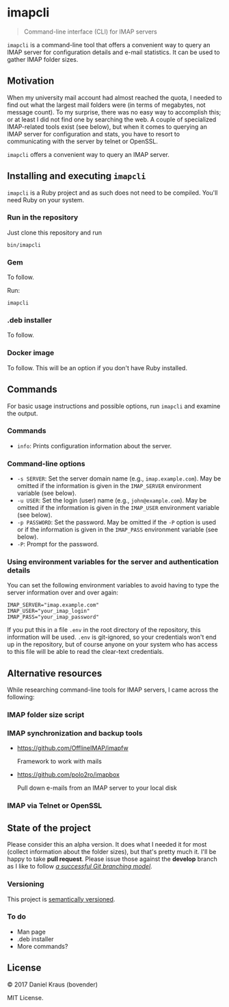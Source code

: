 imapcli
=======

> Command-line interface (CLI) for IMAP servers

`imapcli` is a command-line tool that offers a convenient way to query an IMAP
server for configuration details and e-mail statistics. It can be used to gather
IMAP folder sizes.


Motivation
----------

When my university mail account had almost reached the quota, I needed to find
out what the largest mail folders were (in terms of megabytes, not message count).
To my surprise, there was no easy way to accomplish this; or at least I did not
find one by searching the web. A couple of specialized IMAP-related tools exist
(see below), but when it comes to querying an IMAP server for configuration and
stats, you have to resort to communicating with the server by telnet or OpenSSL.

`imapcli` offers a convenient way to query an IMAP server.


Installing and executing `imapcli`
--------------------------------

`imapcli` is a Ruby project and as such does not need to be compiled. You'll
need Ruby on your system.

### Run in the repository

Just clone this repository and run

    bin/imapcli

### Gem

To follow.

Run:

    imapcli

### .deb installer

To follow.

### Docker image

To follow. This will be an option if you don't have Ruby installed.


Commands
--------

For basic usage instructions and possible options, run `imapcli` and examine
the output.

### Commands

*   `info`: Prints configuration information about the server.

### Command-line options

*   `-s SERVER`: Set the server domain name (e.g., `imap.example.com`). May be
    omitted if the information is given in the `IMAP_SERVER` environment variable
    (see below).
*   `-u USER`: Set the login (user) name (e.g., `john@example.com`). May be
    omitted if the information is given in the `IMAP_USER` environment variable
    (see below).
*   `-p PASSWORD`: Set the password. May be omitted if the `-P` option is used
    or if the information is given in the `IMAP_PASS` environment variable (see below).
*   `-P`: Prompt for the password.

### Using environment variables for the server and authentication details

You can set the following environment variables to avoid having to type the
server information over and over again:

    IMAP_SERVER="imap.example.com"
    IMAP_USER="your_imap_login"
    IMAP_PASS="your_imap_password"

If you put this in a file `.env` in the root directory of the repository, this
information will be used. `.env` is git-ignored, so your credentials won't end up
in the repository, but of course anyone on your system who has access to this file
will be able to read the clear-text credentials.


Alternative resources
---------------------

While researching command-line tools for IMAP servers, I came across the
following:

### IMAP folder size script

### IMAP synchronization and backup tools

*   <https://github.com/OfflineIMAP/imapfw>

    Framework to work with mails

*   <https://github.com/polo2ro/imapbox>

    Pull down e-mails from an IMAP server to your local disk



### IMAP via Telnet or OpenSSL


State of the project
--------------------

Please consider this an alpha version. It does what I needed it for most (collect
information about the folder sizes), but that's pretty much it. I'll be happy
to take **pull request**. Please issue those against the **develop** branch as
I like to follow *[a successful Git branching model](http://nvie.com/git-model)*.

### Versioning

This project is [semantically versioned](https://semver.org).

### To do

-   Man page
-   .deb installer
-   More commands?

License
-------

&copy; 2017 Daniel Kraus (bovender)

MIT License.
